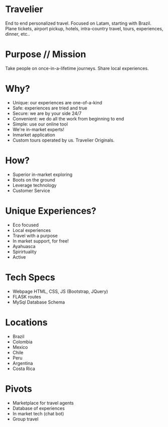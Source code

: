 # Travelier
End to end personalized travel.  Focused on Latam, starting with Brazil.  Plane tickets, airport pickup, hotels, intra-country travel, tours, experiences, dinner, etc..

# Purpose // Mission
Take people on once-in-a-lifetime journeys.
Share local experiences.


# Why?
- Unique:  our experiences are one-of-a-kind
- Safe:  experiences are tried and true
- Secure:  we are by your side 24/7
- Convenient:  we do all the work from beginning to end
- Simple:  use our online tool
- We're in-market experts!
- Inmarket application
- Custom tours operated by us.  Travelier Originals.

# How?
- Superior in-market exploring
- Boots on the ground
- Leverage technology
- Customer Service

# Unique Experiences?
- Eco focused
- Local experiences
- Travel with a purpose
- In market support, for free!
- Ayahuasca
- Spirirtuality
- Active

# Tech Specs
- Webpage HTML, CSS, JS (Bootstrap, JQuery)
- FLASK routes
- MySql Database Schema

# Locations
- Brazil
- Colombia
- Mexico
- Chile
- Peru
- Argentina
- Costa Rica

# Pivots
- Marketplace for travel agents
- Database of experiences
- In market tech (chat bot)
- Group travel

